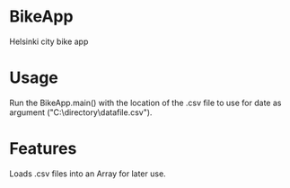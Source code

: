 # BikeApp
 Helsinki city bike app

# Usage
 Run the BikeApp.main() with the location of the .csv file to use for date as argument ("C:\directory\datafile.csv").

# Features
 Loads .csv files into an Array for later use.
